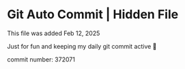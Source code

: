 # Git Auto Commit | Hidden File

This file was added Feb 12, 2025

Just for fun and keeping my daily git commit active 🤪

commit number: 372071
